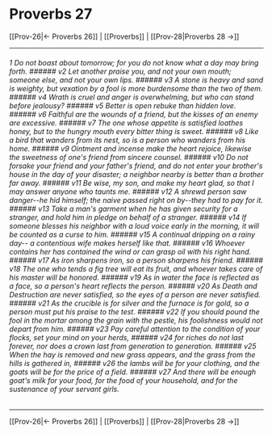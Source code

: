 # Proverbs 27

[[Prov-26|← Proverbs 26]] | [[Proverbs]] | [[Prov-28|Proverbs 28 →]]
***

###### 1 Do not boast about tomorrow; for you do not know what a day may bring forth. ###### v2 Let another praise you, and not your own mouth; someone else, and not your own lips. ###### v3 A stone is heavy and sand is weighty, but vexation by a fool is more burdensome than the two of them. ###### v4 Wrath is cruel and anger is overwhelming, but who can stand before jealousy? ###### v5 Better is open rebuke than hidden love. ###### v6 Faithful are the wounds of a friend, but the kisses of an enemy are excessive. ###### v7 The one whose appetite is satisfied loathes honey, but to the hungry mouth every bitter thing is sweet. ###### v8 Like a bird that wanders from its nest, so is a person who wanders from his home. ###### v9 Ointment and incense make the heart rejoice, likewise the sweetness of one's friend from sincere counsel. ###### v10 Do not forsake your friend and your father's friend, and do not enter your brother's house in the day of your disaster; a neighbor nearby is better than a brother far away. ###### v11 Be wise, my son, and make my heart glad, so that I may answer anyone who taunts me. ###### v12 A shrewd person saw danger--he hid himself; the naive passed right on by--they had to pay for it. ###### v13 Take a man's garment when he has given security for a stranger, and hold him in pledge on behalf of a stranger. ###### v14 If someone blesses his neighbor with a loud voice early in the morning, it will be counted as a curse to him. ###### v15 A continual dripping on a rainy day-- a contentious wife makes herself like that. ###### v16 Whoever contains her has contained the wind or can grasp oil with his right hand. ###### v17 As iron sharpens iron, so a person sharpens his friend. ###### v18 The one who tends a fig tree will eat its fruit, and whoever takes care of his master will be honored. ###### v19 As in water the face is reflected as a face, so a person's heart reflects the person. ###### v20 As Death and Destruction are never satisfied, so the eyes of a person are never satisfied. ###### v21 As the crucible is for silver and the furnace is for gold, so a person must put his praise to the test. ###### v22 If you should pound the fool in the mortar among the grain with the pestle, his foolishness would not depart from him. ###### v23 Pay careful attention to the condition of your flocks, set your mind on your herds, ###### v24 for riches do not last forever, nor does a crown last from generation to generation. ###### v25 When the hay is removed and new grass appears, and the grass from the hills is gathered in, ###### v26 the lambs will be for your clothing, and the goats will be for the price of a field. ###### v27 And there will be enough goat's milk for your food, for the food of your household, and for the sustenance of your servant girls.

***
[[Prov-26|← Proverbs 26]] | [[Proverbs]] | [[Prov-28|Proverbs 28 →]]
